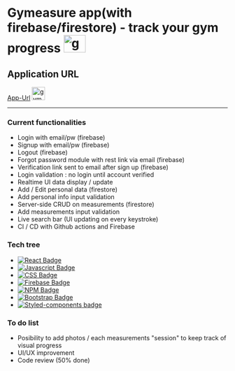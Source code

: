 # Gymeasure app(with firebase/firestore) - track your gym progress <img src="https://media.giphy.com/media/snaKGVlhI5Xws/giphy.gif" width="50px" height="40px" alt="gym">

## Application URL

[App-Url](https://gymeasure-production-6dcb6.web.app/) <img src="https://media.giphy.com/media/mBRLcBE5qCbe1xvwQ3/giphy.gif" width="30px" alt="gym">

<hr>

### Current functionalities

-   Login with email/pw (firebase)
-   Signup with email/pw (firebase)
-   Logout (firebase)
-   Forgot password module with rest link via email (firebase)
-   Verification link sent to email after sign up (firebase)
-   Login validation : no login until account verified
-   Realtime UI data display / update
-   Add / Edit personal data (firestore)
-   Add personal info input validation
-   Server-side CRUD on measurements (firestore)
-   Add measurements input validation
-   Live search bar (UI updating on every keystroke)
-   CI / CD with Github actions and Firebase

### Tech tree

-   [![React Badge](https://img.shields.io/badge/-React-61DBFB?style=for-the-badge&labelColor=black&logo=react&logoColor=61DBFB)](https://reactjs.org/)
-   [![Javascript Badge](https://img.shields.io/badge/-Javascript-F0DB4F?style=for-the-badge&labelColor=black&logo=javascript&logoColor=F0DB4F)](https://www.javascript.com/)
-   [![CSS Badge](https://img.shields.io/badge/CSS3-1572B6?style=for-the-badge&logo=css3&logoColor=white)](https://www.w3schools.com/css/)
-   [![Firebase Badge](https://img.shields.io/badge/firebase-ffca28?style=for-the-badge&logo=firebase&logoColor=black)](#)
-   [![NPM Badge](https://img.shields.io/badge/npm-CB3837?style=for-the-badge&logo=npm&logoColor=white)](#)
-   [![Bootstrap Badge](https://img.shields.io/badge/Bootstrap-563D7C?style=for-the-badge&logo=bootstrap&logoColor=white)](#)
-   [![Styled-components badge](https://img.shields.io/badge/styled--components-DB7093?style=for-the-badge&logo=styled-components&logoColor=white)](#)

### To do list

-   Posibility to add photos / each measurements "session" to keep track of visual progress
-   UI/UX improvement
-   Code review (50% done)
